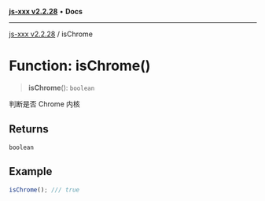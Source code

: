 [**js-xxx v2.2.28**](../README.md) • **Docs**

***

[js-xxx v2.2.28](../README.md) / isChrome

# Function: isChrome()

> **isChrome**(): `boolean`

判断是否 Chrome 内核

## Returns

`boolean`

## Example

```ts
isChrome(); /// true
```
